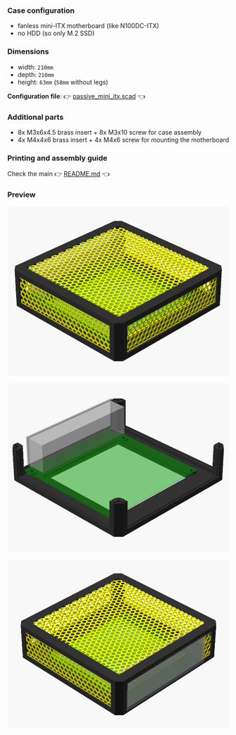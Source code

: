 ### Case configuration

* fanless mini-ITX motherboard (like N100DC-ITX)
* no HDD (so only M.2 SSD)

### Dimensions

* width:  `210mm`
* depth:  `210mm`
* height: `63mm` (`58mm` without legs)

**Configuration file**: :point_right:
[passive_mini_itx.scad](../../scad/config/passive_mini_itx.scad)
:point_left:

### Additional parts

* 8x M3x6x4.5 brass insert + 8x M3x10 screw for case assembly
* 4x M4x4x6 brass insert + 4x M4x6 screw for mounting the motherboard

### Printing and assembly guide

Check the main :point_right: [README.md](../../README.md) :point_left:

### Preview

![render_front_passive_mini_itx.png](../../.assets/render_front_passive_mini_itx.png)

![render_inside_mini_itx.png](../../.assets/render_inside_mini_itx.png)

![render_back_passive_mini_itx.png](../../.assets/render_back_passive_mini_itx.png)
